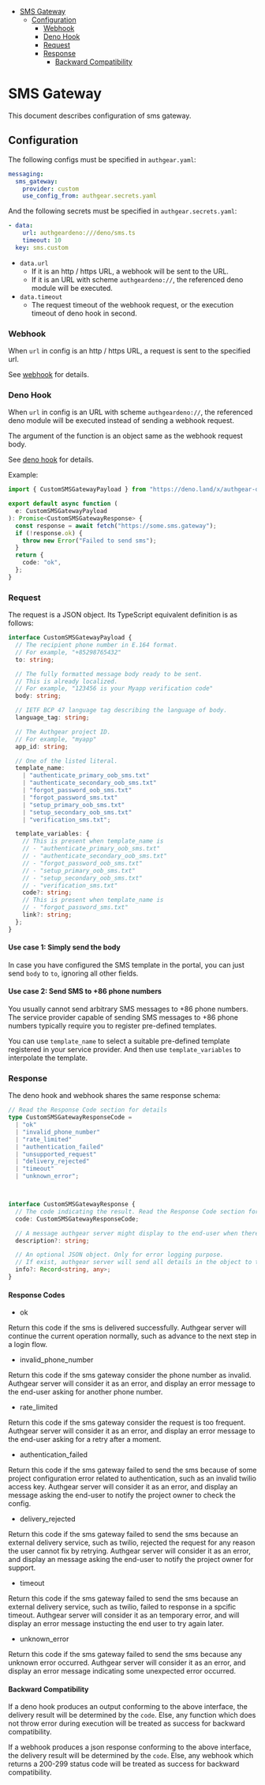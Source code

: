 - [SMS Gateway](#sms-gateway)
  - [Configuration](#configuration)
    - [Webhook](#webhook)
    - [Deno Hook](#deno-hook)
    - [Request](#request)
    - [Response](#response)
      - [Backward Compatibility](#backward-compatibility)

# SMS Gateway

This document describes configuration of sms gateway.

## Configuration

The following configs must be specified in `authgear.yaml`:

```yaml
messaging:
  sms_gateway:
    provider: custom
    use_config_from: authgear.secrets.yaml
```

And the following secrets must be specified in `authgear.secrets.yaml`:

```yaml
- data:
    url: authgeardeno:///deno/sms.ts
    timeout: 10
  key: sms.custom
```

- `data.url`
  - If it is an http / https URL, a webhook will be sent to the URL.
  - If it is an URL with scheme `authgeardeno://`, the referenced deno module will be executed.
- `data.timeout`
  - The request timeout of the webhook request, or the execution timeout of deno hook in second.

### Webhook

When `url` in config is an http / https URL, a request is sent to the specified url.

See [webhook](./hook.md#webhook) for details.

### Deno Hook

When `url` in config is an URL with scheme `authgeardeno://`, the referenced deno module will be executed instead of sending a webhook request.

The argument of the function is an object same as the webhook request body.

See [deno hook](./hook.md#deno-hook) for details.

Example:

```typescript
import { CustomSMSGatewayPayload } from "https://deno.land/x/authgear-deno-hook@0.1.0/mod.ts";

export default async function (
  e: CustomSMSGatewayPayload
): Promise<CustomSMSGatewayResponse> {
  const response = await fetch("https://some.sms.gateway");
  if (!response.ok) {
    throw new Error("Failed to send sms");
  }
  return {
    code: "ok",
  };
}
```

### Request

The request is a JSON object. Its TypeScript equivalent definition is as follows:

```typescript
interface CustomSMSGatewayPayload {
  // The recipient phone number in E.164 format.
  // For example, "+85298765432"
  to: string;

  // The fully formatted message body ready to be sent.
  // This is already localized.
  // For example, "123456 is your Myapp verification code"
  body: string;

  // IETF BCP 47 language tag describing the language of body.
  language_tag: string;

  // The Authgear project ID.
  // For example, "myapp"
  app_id: string;

  // One of the listed literal.
  template_name:
    | "authenticate_primary_oob_sms.txt"
    | "authenticate_secondary_oob_sms.txt"
    | "forgot_password_oob_sms.txt"
    | "forgot_password_sms.txt"
    | "setup_primary_oob_sms.txt"
    | "setup_secondary_oob_sms.txt"
    | "verification_sms.txt";

  template_variables: {
    // This is present when template_name is
    // - "authenticate_primary_oob_sms.txt"
    // - "authenticate_secondary_oob_sms.txt"
    // - "forgot_password_oob_sms.txt"
    // - "setup_primary_oob_sms.txt"
    // - "setup_secondary_oob_sms.txt"
    // - "verification_sms.txt"
    code?: string;
    // This is present when template_name is
    // - "forgot_password_sms.txt"
    link?: string;
  };
}
```

#### Use case 1: Simply send the body

In case you have configured the SMS template in the portal, you can just send `body` to `to`, ignoring all other fields.

#### Use case 2: Send SMS to +86 phone numbers

You usually cannot send arbitrary SMS messages to +86 phone numbers.
The service provider capable of sending SMS messages to +86 phone numbers typically require you to
register pre-defined templates.

You can use `template_name` to select a suitable pre-defined template registered in your service provider.
And then use `template_variables` to interpolate the template.

### Response

The deno hook and webhook shares the same response schema:

```typescript
// Read the Response Code section for details
type CustomSMSGatewayResponseCode =
  | "ok"
  | "invalid_phone_number"
  | "rate_limited"
  | "authentication_failed"
  | "unsupported_request"
  | "delivery_rejected"
  | "timeout"
  | "unknown_error";



interface CustomSMSGatewayResponse {
  // The code indicating the result. Read the Response Code section for details.
  code: CustomSMSGatewayResponseCode;

  // A message authgear server might display to the end-user when there is an error.
  description?: string;

  // An optional JSON object. Only for error logging purpose.
  // If exist, authgear server will send all details in the object to the error logging service (Sentry).
  info?: Record<string, any>;
}
```

#### Response Codes

- ok

Return this code if the sms is delivered successfully.
Authgear server will continue the current operation normally, such as advance to the next step in a login flow.

- invalid_phone_number

Return this code if the sms gateway consider the phone number as invalid.
Authgear server will consider it as an error, and display an error message to the end-user asking for another phone number.

- rate_limited

Return this code if the sms gateway consider the request is too frequent.
Authgear server will consider it as an error, and display an error message to the end-user asking for a retry after a moment.

- authentication_failed

Return this code if the sms gateway failed to send the sms because of some project configuration error related to authentication, such as an invalid twilio access key.
Authgear server will consider it as an error, and display an message asking the end-user to notify the project owner to check the config.

- delivery_rejected

Return this code if the sms gateway failed to send the sms because an external delivery service, such as twilio, rejected the request for any reason the user cannot fix by retrying.
Authgear server will consider it as an error, and display an message asking the end-user to notify the project owner for support.

- timeout

Return this code if the sms gateway failed to send the sms because an external delivery service, such as twilio, failed to response in a spcific timeout.
Authgear server will consider it as an temporary error, and will display an error message instucting the end user to try again later.

- unknown_error

Return this code if the sms gateway failed to send the sms because any unknown error occurred.
Authgear server will consider it as an error, and display an error message indicating some unexpected error occurred.

#### Backward Compatibility

If a deno hook produces an output conforming to the above interface, the delivery result will be determined by the `code`. Else, any function which does not throw error during execution will be treated as success for backward compatibility.

If a webhook produces a json response conforming to the above interface, the delivery result will be determined by the `code`. Else, any webhook which returns a 200-299 status code will be treated as success for backward compatibility.
